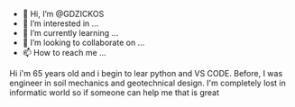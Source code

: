 - 👋 Hi, I’m @GDZICKOS
- 👀 I’m interested in ...
- 🌱 I’m currently learning ...
- 💞️ I’m looking to collaborate on ...
- 📫 How to reach me ...

<!---
GDZICKOS/GDZICKOS is a ✨ special ✨ repository because its `README.md` (this file) appears on your GitHub profile.
You can click the Preview link to take a look at your changes.
--->Hi i'm 65 years old and i begin to lear python and VS CODE. Before, I was engineer in soil mechanics and geotechnical design. I'm completely lost in informatic world so if someone can help me that is great

